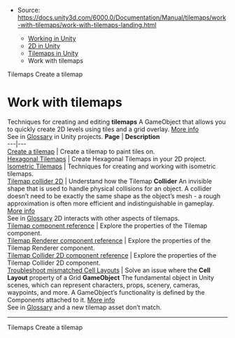 * Source: https://docs.unity3d.com/6000.0/Documentation/Manual/tilemaps/work-with-tilemaps/work-with-tilemaps-landing.html

  * [Working in Unity](https://docs.unity3d.com/6000.0/Documentation/Manual/working-in-unity.html)
  * [2D in Unity](https://docs.unity3d.com/6000.0/Documentation/Manual/Unity2D.html)
  * [Tilemaps in Unity](https://docs.unity3d.com/6000.0/Documentation/Manual/tilemaps/tilemaps-landing.html)
  * Work with tilemaps


[](https://docs.unity3d.com/6000.0/Documentation/Manual/tilemaps/tilemaps.html)
Tilemaps
[](https://docs.unity3d.com/6000.0/Documentation/Manual/tilemaps/work-with-tilemaps/create-tilemap.html)
Create a tilemap
# Work with tilemaps
Techniques for creating and editing **tilemaps** A GameObject that allows you to quickly create 2D levels using tiles and a grid overlay. [More info](https://docs.unity3d.com/6000.0/Documentation/Manual/tilemaps/work-with-tilemaps/tilemap-reference.html)  
See in [Glossary](https://docs.unity3d.com/6000.0/Documentation/Manual/Glossary.html#Tilemap) in Unity projects.
**Page** | **Description**  
---|---  
[Create a tilemap](https://docs.unity3d.com/6000.0/Documentation/Manual/tilemaps/work-with-tilemaps/create-tilemap.html) | Create a tilemap to paint tiles on.  
[Hexagonal Tilemaps](https://docs.unity3d.com/6000.0/Documentation/Manual/tilemaps/work-with-tilemaps/hexagonal-tilemaps.html) | Create Hexagonal Tilemaps in your 2D project.  
[Isometric Tilemaps](https://docs.unity3d.com/6000.0/Documentation/Manual/tilemaps/work-with-tilemaps/isometric-tilemaps/isometric-tilemap-landing.html) | Techniques for creating and working with isometric tilemaps.  
[Tilemap collider 2D](https://docs.unity3d.com/6000.0/Documentation/Manual/tilemaps/work-with-tilemaps/tilemap-collider-2d.html) | Understand how the Tilemap **Collider** An invisible shape that is used to handle physical collisions for an object. A collider doesn’t need to be exactly the same shape as the object’s mesh - a rough approximation is often more efficient and indistinguishable in gameplay. [More info](https://docs.unity3d.com/6000.0/Documentation/Manual/CollidersOverview.html)  
See in [Glossary](https://docs.unity3d.com/6000.0/Documentation/Manual/Glossary.html#Collider) 2D interacts with other aspects of tilemaps.  
[Tilemap component reference](https://docs.unity3d.com/6000.0/Documentation/Manual/tilemaps/work-with-tilemaps/tilemap-reference.html) | Explore the properties of the Tilemap component.  
[Tilemap Renderer component reference](https://docs.unity3d.com/6000.0/Documentation/Manual/tilemaps/work-with-tilemaps/tilemap-renderer-reference.html) | Explore the properties of the Tilemap Renderer component.  
[Tilemap Collider 2D component reference](https://docs.unity3d.com/6000.0/Documentation/Manual/tilemaps/work-with-tilemaps/tilemap-collider-2d-reference.html) | Explore the properties of the Tilemap Collider 2D component.  
[Troubleshoot mismatched Cell Layouts](https://docs.unity3d.com/6000.0/Documentation/Manual/tilemaps/work-with-tilemaps/troubleshoot-mismatched-cell-layouts.html) | Solve an issue where the **Cell Layout** property of a Grid **GameObject** The fundamental object in Unity scenes, which can represent characters, props, scenery, cameras, waypoints, and more. A GameObject’s functionality is defined by the Components attached to it. [More info](https://docs.unity3d.com/6000.0/Documentation/Manual/class-GameObject.html)  
See in [Glossary](https://docs.unity3d.com/6000.0/Documentation/Manual/Glossary.html#GameObject) and a new tilemap asset don’t match.  
* * *
[](https://docs.unity3d.com/6000.0/Documentation/Manual/tilemaps/tilemaps.html)
Tilemaps
[](https://docs.unity3d.com/6000.0/Documentation/Manual/tilemaps/work-with-tilemaps/create-tilemap.html)
Create a tilemap
